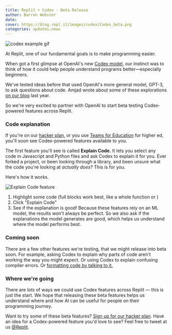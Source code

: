 ```yaml
---
title: Replit + Codex - Beta Release
author: Barron Webster
date:
cover: https://blog.repl.it/images/codex/Codex_beta.png
categories: updates,news
---
```


![codex example gif](https://blog.repl.it/images/codex/Codex_beta.png)

At Replit, one of our fundamental goals is to make programming easier.

When got a first glimpse at OpenAI's new [Codex model](https://openai.com/blog/openai-codex/), our instinct was to think of how it could help people understand programs better—especially beginners.

We've tested ideas before that used OpenAI's more general model, GPT-3, to ask questions about code. Amjad wrote about some of these explorations [on our blog](https://blog.replit.com/codingai) last year.

So we're very excited to partner with OpenAI to start beta testing Codex-powered features across Replit.

### Code explanation
If you're on our [hacker plan,](https://replit.com/site/pricing) or you use [Teams for Education](https://replit.com/site/teams-for-education) for higher ed, you'll soon see Codex-powered features available to you.

The first feature you'll see is called **Explain Code.** It lets you select any code in Javascript and Python files and ask Codex to explain it for you. Ever forked a project, or been looking through a library, and been unsure what the code you're looking at *actually does*? This is for you.

Here's how it works. 

![Explain Code feature](https://blog.repl.it/images/codex/codex.gif)

1. Highlight some code (full blocks work best, like a whole function or ) 
2. Click "Explain Code"
3. See if the explanation is good! Because these features rely on an ML model, the results won't always be perfect. So we also ask if the explanations the model generates are good, which helps us understand where the model performs best.

### Coming soon
There are a few other features we're testing, that we might release into beta soon. For example, asking Codex to explain why parts of code aren't working the way you might expect. Or using Codex to explain confusing compiler errors. Or [formatting code by talking to it.](https://openai.com/blog/openai-codex/#talkingtoyourcomputer)

### Where we're going
There are *lots* of ways we could use Codex features across Replit — this is just the start. We hope that releasing these beta features helps us understand where and how AI can be useful for people on their programming journey.

Want to try some of these beta features? [Sign up for our hacker plan](https://replit.com/site/pricing). Have an idea for a Codex-powered feature you'd love to see? Feel free to tweet at us [@Replit](https://twitter.com/replit).